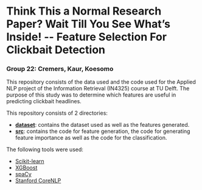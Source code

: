 # Think This a Normal Research Paper? Wait Till You See What’s Inside! -- Feature Selection For Clickbait Detection

### Group 22: Cremers, Kaur, Koesomo

This repository consists of the data used and the code used for the Applied NLP project of the Information Retrieval (IN4325) course at TU Delft. The purpose of this study was to determine which features are useful in predicting clickbait headlines.

This repository consists of 2 directories:
* [**dataset**](https://github.com/ShoCremers/Applied-NLP-2020/tree/master/dataset): contains the dataset used as well as the features generated.
* [**src**](https://github.com/ShoCremers/Applied-NLP-2020/tree/master/src): contains the code for feature generation, the code for generating feature importance as well as the code for the classification.

The following tools were used:
* [Scikit-learn](https://scikit-learn.org/stable/)
* [XGBoost](https://xgboost.readthedocs.io/en/latest/)
* [spaCy](https://spacy.io/)
* [Stanford CoreNLP](https://stanfordnlp.github.io/CoreNLP/)

